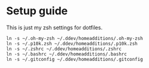 # Setup guide
This is just my zsh settings for dotfiles.

```
ln -s ~/.oh-my-zsh ~/.ddev/homeadditions/.oh-my-zsh
ln -s ~/.p10k.zsh ~/.ddev/homeadditions/.p10k.zsh
ln -s ~/.zshrc ~/.ddev/homeadditions/.zshrc
ln -s ~/.bashrc ~/.ddev/homeadditions/.bashrc
ln -s ~/.gitconfig ~/.ddev/homeadditions/.gitconfig
```
